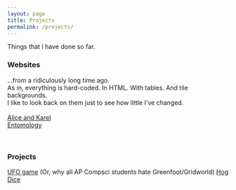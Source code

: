 ```yaml
---
layout: page
title: Projects
permalink: /projects/
---
```


Things that I have done so far.

### Websites 
...from a ridiculously long time ago. <br>
As in, everything is hard-coded. In HTML. With tables. And tile backgrounds. <br>
I like to look back on them just to see how little I've changed. <br>
<br>
<a href = "http://thoughtpool.org/users/963290/Compsci/index.html">Alice and Karel</a> <br>
<a href = "http://thoughtpool.org/users/963290/Bug%20Project/index.html">Entomology</a> <br>

<br>

### Projects
<a href = "http://www.greenfoot.org/scenarios/10301">UFO game</a> (Or, why all AP Compsci students hate Greenfoot/Gridworld)
<a href = "http://vyanphan.github.io/projects/protect/HogDice.htm">Hog Dice</a>
